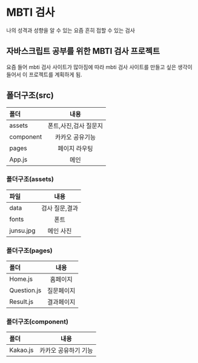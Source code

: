 # MBTI 검사
나의 성격과 성향을 알 수 있는 요즘 흔히 접할 수 있는 검사
## 자바스크립트 공부를 위한 MBTI 검사 프로젝트
요즘 들어 mbti 검사 사이트가 많아짐에 따라 mbti 검사 사이트를 만들고 싶은 생각이 들어서 이 프로젝트를 계획하게 됨.

## 폴더구조(src)
|폴더 |내용|
|:---|:---:|
|assets| 폰트,사진,검사 질문지|
|component| 카카오 공유기능|
|pages| 페이지 라우팅|
|App.js| 메인|

### 폴더구조(assets)
|파일 |내용|
|:---|:---:|
|data| 검사 질문,결과|
|fonts| 폰트|
|junsu.jpg| 메인 사진|

### 폴더구조(pages)
|폴더 |내용|
|:---|:---:|
|Home.js| 홈페이지|
|Question.js| 질문페이지|
|Result.js| 결과페이지 |

### 폴더구조(component)
|폴더 |내용|
|:---|:---:|
|Kakao.js| 카카오 공유하기 기능 |

